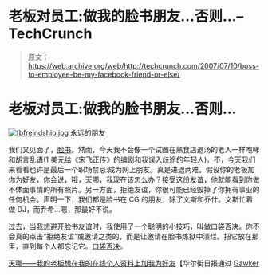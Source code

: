 # 老板对员工:做我的脸书朋友…否则…–TechCrunch

> 原文：<https://web.archive.org/web/http://techcrunch.com/2007/07/10/boss-to-employee-be-my-facebook-friend-or-else/>

# 老板对员工:做我的脸书朋友…否则…

[![fbfreindship.jpg](img/c7723cd9589248f37653760c07184965.png)](https://web.archive.org/web/20201128043010/https://beta.techcrunch.com/wp-content/uploads/2007/07/fbfreindship.jpg "fbfreindship.jpg") 
永远的朋友

我们又见面了，[脸书](https://web.archive.org/web/20201128043010/http://crunchgear.com/category/facebook/)。然而，今天我不会像一个试图在熟食店退汤的老人一样咆哮和胡言乱语(1 美元给《宋飞正传》的编剧和我误入歧途的年轻人)。不，今天我们来看看也许是最后一个职场禁忌:成为网上朋友。真是进退两难。假设你的老板加你为好友，你会说，哦，天哪，我现在该怎么办？接受这份友谊，他就能看到你做不体面事情的所有照片。另一方面，拒绝友谊，你很可能已经毁掉了你拥有事业的任何机会。声明一下，我们都是脸书在 CG 的朋友，除了文斯和乔什。文斯忙着做 DJ，而乔希…嗯，那最好不说。

过去，当我想避开脸书友谊时，我使用了一个聪明的小技巧，叫做口袋否决。你不会真的点击“拒绝友谊”或邀请之类的，而是让邀请在脸书炼狱中溃烂。把它放在那里，直到每个人都忘记它。[口袋否决](https://web.archive.org/web/20201128043010/http://en.wikipedia.org/wiki/Pocket_veto)。

[天哪——我的老板想在我的在线个人资料上加我为好友](https://web.archive.org/web/20201128043010/http://online.wsj.com/public/article/SB118401324654861242.html?mod=blog)【华尔街日报通过 [Gawker](https://web.archive.org/web/20201128043010/http://gawker.com/news/why-can.t-we-be-friends/the-discomforts-of-friending-276713.php)